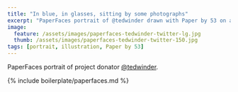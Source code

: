 ```yaml
---
title: "In blue, in glasses, sitting by some photographs"
excerpt: "PaperFaces portrait of @tedwinder drawn with Paper by 53 on an iPad."
image: 
  feature: /assets/images/paperfaces-tedwinder-twitter-lg.jpg
  thumb: /assets/images/paperfaces-tedwinder-twitter-150.jpg
tags: [portrait, illustration, Paper by 53]
---
```


PaperFaces portrait of project donator [@tedwinder](http://twitter.com/tedwinder).

{% include boilerplate/paperfaces.md %}